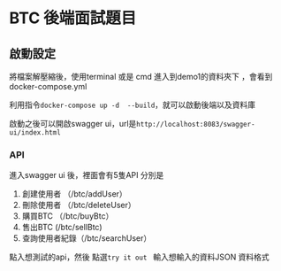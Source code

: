 BTC 後端面試題目
===================================================


## 啟動設定
將檔案解壓縮後，使用terminal 或是 cmd 進入到demo1的資料夾下
，會看到docker-compose.yml

利用指令`docker-compose up -d  --build`，就可以啟動後端以及資料庫

啟動之後可以開啟swagger ui，url是`http://localhost:8083/swagger-ui/index.html`



### API

 進入swagger ui 後，裡面會有5隻API 分別是
 1. 創建使用者 （/btc/addUser）
 2. 刪除使用者 （/btc/deleteUser）
 3. 購買BTC   （/btc/buyBtc）
 4. 售出BTC    (/btc/sellBtc)
 5. 查詢使用者紀錄（/btc/searchUser）

點入想測試的api，然後 點選`try it out ` 輸入想輸入的資料JSON 資料格式
